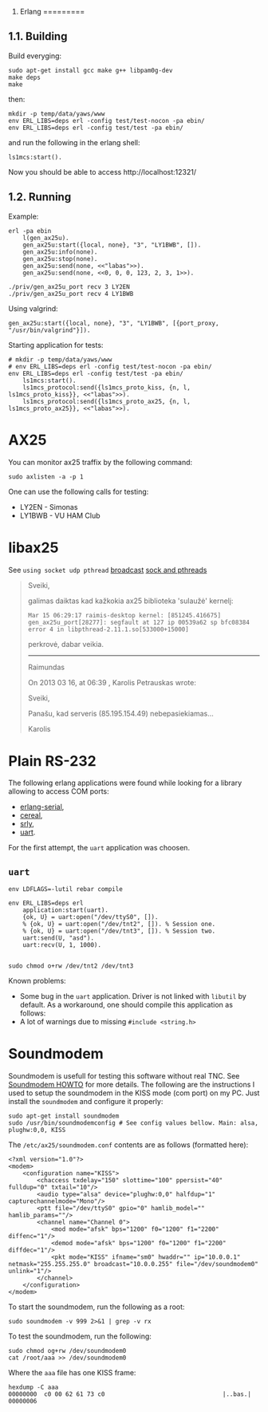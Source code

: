 
1. Erlang
=========

1.1. Building
-------------

Build everyging:

    sudo apt-get install gcc make g++ libpam0g-dev
    make deps
    make

then:

    mkdir -p temp/data/yaws/www
    env ERL_LIBS=deps erl -config test/test-nocon -pa ebin/
    env ERL_LIBS=deps erl -config test/test -pa ebin/

and run the following in the erlang shell:

    ls1mcs:start().

Now you should be able to access http://localhost:12321/

1.2. Running
------------

Example:

    erl -pa ebin
        l(gen_ax25u).
        gen_ax25u:start({local, none}, "3", "LY1BWB", []).
        gen_ax25u:info(none).
        gen_ax25u:stop(none).
        gen_ax25u:send(none, <<"labas">>).
        gen_ax25u:send(none, <<0, 0, 0, 123, 2, 3, 1>>).

    ./priv/gen_ax25u_port recv 3 LY2EN
    ./priv/gen_ax25u_port recv 4 LY1BWB

Using valgrind:

    gen_ax25u:start({local, none}, "3", "LY1BWB", [{port_proxy, "/usr/bin/valgrind"}]).

Starting application for tests:

    # mkdir -p temp/data/yaws/www
    # env ERL_LIBS=deps erl -config test/test-nocon -pa ebin/
    env ERL_LIBS=deps erl -config test/test -pa ebin/
        ls1mcs:start().
        ls1mcs_protocol:send({ls1mcs_proto_kiss, {n, l, ls1mcs_proto_kiss}}, <<"labas">>).
        ls1mcs_protocol:send({ls1mcs_proto_ax25, {n, l, ls1mcs_proto_ax25}}, <<"labas">>).


AX25
====

You can monitor ax25 traffix by the following command:

    sudo axlisten -a -p 1

One can use the following calls for testing:

  * LY2EN - Simonas
  * LY1BWB - VU HAM Club

libax25
=======

See `using socket udp pthread`
[broadcast](http://stackoverflow.com/questions/6374122/network-udp-broadcast-design)
[sock and pthreads](http://www.cs.allegheny.edu/sites/cs440S2007/12)

> Sveiki,
> 
> galimas daiktas kad kažkokia ax25 biblioteka 'sulaužė' kernelį:
> 
> `Mar 15 06:29:17 raimis-desktop kernel: [851245.416675] gen_ax25u_port[28277]: segfault at 127 ip 00539a62 sp bfc08384 error 4 in libpthread-2.11.1.so[533000+15000]`
> 
> perkrovė, dabar veikia.
> 
> 
> ----
> Raimundas
> 
> On 2013 03 16, at 06:39 , Karolis Petrauskas wrote:
> 
> Sveiki,
>
>    Panašu, kad serveris (85.195.154.49) nebepasiekiamas...
>
> Karolis


Plain RS-232
============

The following erlang applications were found while looking for a library allowing
to access COM ports:

  * [erlang-serial](https://github.com/tonyg/erlang-serial),
  * [cereal](https://github.com/joewilliams/cereal),
  * [srly](https://github.com/msantos/srly),
  * [uart](https://github.com/tonyrog/uart).

For the first attempt, the `uart` application was choosen.

`uart`
------

    env LDFLAGS=-lutil rebar compile

    env ERL_LIBS=deps erl
        application:start(uart).
        {ok, U} = uart:open("/dev/ttyS0", []).
        % {ok, U} = uart:open("/dev/tnt2", []). % Session one.
        % {ok, U} = uart:open("/dev/tnt3", []). % Session two.
        uart:send(U, "asd").
        uart:recv(U, 1, 1000).


    sudo chmod o+rw /dev/tnt2 /dev/tnt3



Known problems:

  * Some bug in the `uart` application. Driver is not linked with `libutil` by default.
    As a workaround, one should compile this application as follows:
  * A lot of warnings due to missing `#include <string.h>`



Soundmodem
==========

Soundmodem is usefull for testing this software without real TNC.
See [Soundmodem HOWTO](http://www.xastir.org/wiki/HowTo:SoundModem) for more details.
The following are the instructions I used to setup the soundmodem in the KISS mode
(com port) on my PC. Just install the `soundmodem` and configure it properly:

    sudo apt-get install soundmodem
    sudo /usr/bin/soundmodemconfig # See config values bellow. Main: alsa, plughw:0,0, KISS

The `/etc/ax25/soundmodem.conf` contents are as follows (formatted here):

    <?xml version="1.0"?>
    <modem>
        <configuration name="KISS">
            <chaccess txdelay="150" slottime="100" ppersist="40" fulldup="0" txtail="10"/>
            <audio type="alsa" device="plughw:0,0" halfdup="1" capturechannelmode="Mono"/>
            <ptt file="/dev/ttyS0" gpio="0" hamlib_model="" hamlib_params=""/>
            <channel name="Channel 0">
                <mod mode="afsk" bps="1200" f0="1200" f1="2200" diffenc="1"/>
                <demod mode="afsk" bps="1200" f0="1200" f1="2200" diffdec="1"/>
                <pkt mode="KISS" ifname="sm0" hwaddr="" ip="10.0.0.1" netmask="255.255.255.0" broadcast="10.0.0.255" file="/dev/soundmodem0" unlink="1"/>
            </channel>
        </configuration>
    </modem>

To start the soundmodem, run the following as a root:

    sudo soundmodem -v 999 2>&1 | grep -v rx

To test the soundmodem, run the following:

    sudo chmod og+rw /dev/soundmodem0
    cat /root/aaa >> /dev/soundmodem0

Where the `aaa` file has one KISS frame:

    hexdump -C aaa 
    00000000  c0 00 62 61 73 c0                                 |..bas.|
    00000006


